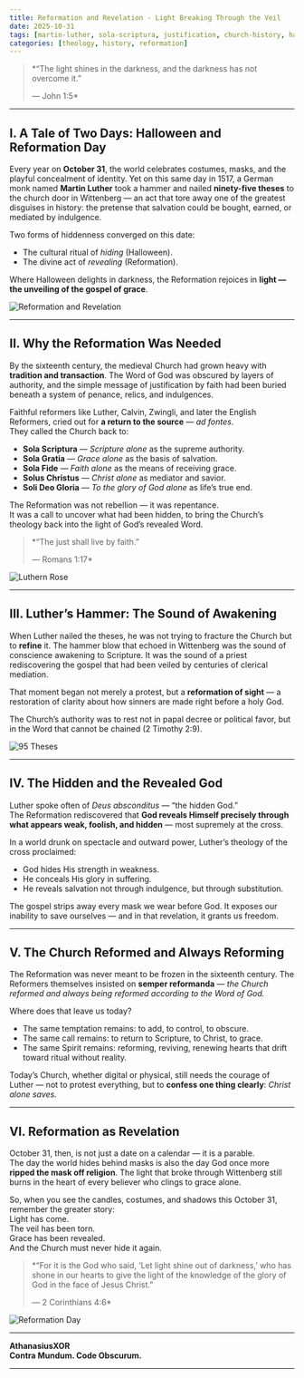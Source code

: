 ```yaml
---
title: Reformation and Revelation - Light Breaking Through the Veil
date: 2025-10-31
tags: [martin-luther, sola-scriptura, justification, church-history, halloween]
categories: [theology, history, reformation]
---
```

>
> *“The light shines in the darkness, and the darkness has not overcome it.”
>
> — John 1:5*

---

## I. A Tale of Two Days: Halloween and Reformation Day

Every year on **October 31**, the world celebrates costumes, masks, and the playful concealment of identity. Yet on this same day in 1517, a German monk named **Martin Luther** took a hammer and nailed **ninety-five theses** to the church door in Wittenberg — an act that tore away one of the greatest disguises in history: the pretense that salvation could be bought, earned, or mediated by indulgence.

Two forms of hiddenness converged on this date:  
- The cultural ritual of *hiding* (Halloween).  
- The divine act of *revealing* (Reformation).

Where Halloween delights in darkness, the Reformation rejoices in **light — the unveiling of the gospel of grace**.

![Reformation and Revelation](https://www.nicenesecurity.com/assets/img/Theology/Reformation/Reformation_and_Revelation.png)

---

## II. Why the Reformation Was Needed

By the sixteenth century, the medieval Church had grown heavy with **tradition and transaction**. The Word of God was obscured by layers of authority, and the simple message of justification by faith had been buried beneath a system of penance, relics, and indulgences.

Faithful reformers like Luther, Calvin, Zwingli, and later the English Reformers, cried out for **a return to the source** — *ad fontes*.  
They called the Church back to:

- **Sola Scriptura** — *Scripture alone* as the supreme authority.  
- **Sola Gratia** — *Grace alone* as the basis of salvation.  
- **Sola Fide** — *Faith alone* as the means of receiving grace.  
- **Solus Christus** — *Christ alone* as mediator and savior.  
- **Soli Deo Gloria** — *To the glory of God alone* as life’s true end.

The Reformation was not rebellion — it was repentance.  
It was a call to uncover what had been hidden, to bring the Church’s theology back into the light of God’s revealed Word.

> *“The just shall live by faith.” 
>
> — Romans 1:17*

![Luthern Rose](https://www.nicenesecurity.com/assets/img/Theology/Reformation/Lutheran_Rose.jpg)


---

## III. Luther’s Hammer: The Sound of Awakening

When Luther nailed the theses, he was not trying to fracture the Church but to **refine** it. The hammer blow that echoed in Wittenberg was the sound of conscience awakening to Scripture. It was the sound of a priest rediscovering the gospel that had been veiled by centuries of clerical mediation.

That moment began not merely a protest, but a **reformation of sight** — a restoration of clarity about how sinners are made right before a holy God.

The Church’s authority was to rest not in papal decree or political favor, but in the Word that cannot be chained (2 Timothy 2:9).

![95 Theses](https://www.nicenesecurity.com/assets/img/Theology/Reformation/Luther_and_95_Theses.jpg)

---

## IV. The Hidden and the Revealed God

Luther spoke often of *Deus absconditus* — “the hidden God.”  
The Reformation rediscovered that **God reveals Himself precisely through what appears weak, foolish, and hidden** — most supremely at the cross.

In a world drunk on spectacle and outward power, Luther’s theology of the cross proclaimed:

- God hides His strength in weakness.  
- He conceals His glory in suffering.  
- He reveals salvation not through indulgence, but through substitution.  

The gospel strips away every mask we wear before God. It exposes our inability to save ourselves — and in that revelation, it grants us freedom.

---

## V. The Church Reformed and Always Reforming

The Reformation was never meant to be frozen in the sixteenth century. The Reformers themselves insisted on **semper reformanda** — *the Church reformed and always being reformed according to the Word of God.*

Where does that leave us today?

- The same temptation remains: to add, to control, to obscure.  
- The same call remains: to return to Scripture, to Christ, to grace.  
- The same Spirit remains: reforming, reviving, renewing hearts that drift toward ritual without reality.

Today’s Church, whether digital or physical, still needs the courage of Luther — not to protest everything, but to **confess one thing clearly**: *Christ alone saves.*

---

## VI. Reformation as Revelation

October 31, then, is not just a date on a calendar — it is a parable.  
The day the world hides behind masks is also the day God once more **ripped the mask off religion**. The light that broke through Wittenberg still burns in the heart of every believer who clings to grace alone.

So, when you see the candles, costumes, and shadows this October 31, remember the greater story:  
Light has come.  
The veil has been torn.  
Grace has been revealed.  
And the Church must never hide it again.

> *“For it is the God who said, ‘Let light shine out of darkness,’ who has shone in our hearts to give the light of the knowledge of the glory of God in the face of Jesus Christ.” 
>
>— 2 Corinthians 4:6*

![Reformation Day](https://www.nicenesecurity.com/assets/img/Theology/Reformation/Reformation_Day.jpg)

---

**AthanasiusXOR**  
**Contra Mundum. Code Obscurum.**

---
